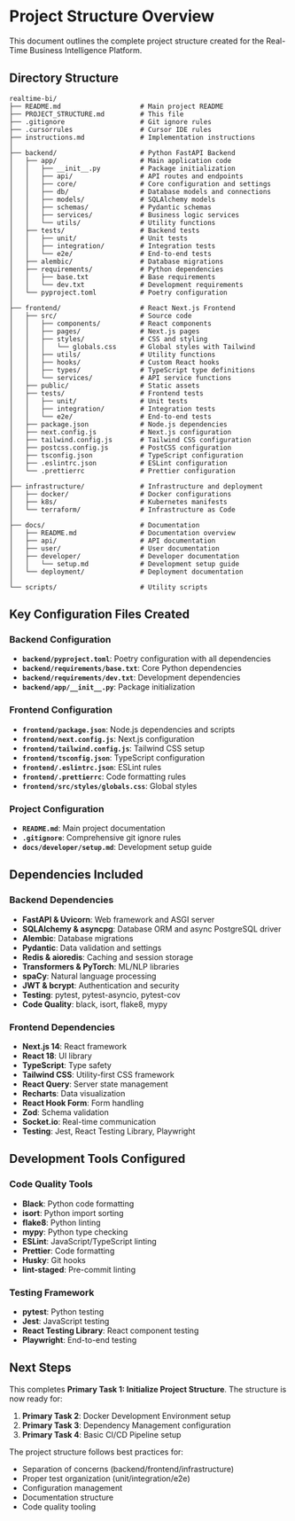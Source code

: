 # Project Structure Overview

This document outlines the complete project structure created for the Real-Time Business Intelligence Platform.

## Directory Structure

```
realtime-bi/
├── README.md                    # Main project README
├── PROJECT_STRUCTURE.md         # This file
├── .gitignore                   # Git ignore rules
├── .cursorrules                 # Cursor IDE rules
├── instructions.md              # Implementation instructions
│
├── backend/                     # Python FastAPI Backend
│   ├── app/                     # Main application code
│   │   ├── __init__.py          # Package initialization
│   │   ├── api/                 # API routes and endpoints
│   │   ├── core/                # Core configuration and settings
│   │   ├── db/                  # Database models and connections
│   │   ├── models/              # SQLAlchemy models
│   │   ├── schemas/             # Pydantic schemas
│   │   ├── services/            # Business logic services
│   │   └── utils/               # Utility functions
│   ├── tests/                   # Backend tests
│   │   ├── unit/                # Unit tests
│   │   ├── integration/         # Integration tests
│   │   └── e2e/                 # End-to-end tests
│   ├── alembic/                 # Database migrations
│   ├── requirements/            # Python dependencies
│   │   ├── base.txt             # Base requirements
│   │   └── dev.txt              # Development requirements
│   └── pyproject.toml           # Poetry configuration
│
├── frontend/                    # React Next.js Frontend
│   ├── src/                     # Source code
│   │   ├── components/          # React components
│   │   ├── pages/               # Next.js pages
│   │   ├── styles/              # CSS and styling
│   │   │   └── globals.css      # Global styles with Tailwind
│   │   ├── utils/               # Utility functions
│   │   ├── hooks/               # Custom React hooks
│   │   ├── types/               # TypeScript type definitions
│   │   └── services/            # API service functions
│   ├── public/                  # Static assets
│   ├── tests/                   # Frontend tests
│   │   ├── unit/                # Unit tests
│   │   ├── integration/         # Integration tests
│   │   └── e2e/                 # End-to-end tests
│   ├── package.json             # Node.js dependencies
│   ├── next.config.js           # Next.js configuration
│   ├── tailwind.config.js       # Tailwind CSS configuration
│   ├── postcss.config.js        # PostCSS configuration
│   ├── tsconfig.json            # TypeScript configuration
│   ├── .eslintrc.json           # ESLint configuration
│   └── .prettierrc              # Prettier configuration
│
├── infrastructure/              # Infrastructure and deployment
│   ├── docker/                  # Docker configurations
│   ├── k8s/                     # Kubernetes manifests
│   └── terraform/               # Infrastructure as Code
│
├── docs/                        # Documentation
│   ├── README.md                # Documentation overview
│   ├── api/                     # API documentation
│   ├── user/                    # User documentation
│   ├── developer/               # Developer documentation
│   │   └── setup.md             # Development setup guide
│   └── deployment/              # Deployment documentation
│
└── scripts/                     # Utility scripts
```

## Key Configuration Files Created

### Backend Configuration
- **`backend/pyproject.toml`**: Poetry configuration with all dependencies
- **`backend/requirements/base.txt`**: Core Python dependencies
- **`backend/requirements/dev.txt`**: Development dependencies
- **`backend/app/__init__.py`**: Package initialization

### Frontend Configuration
- **`frontend/package.json`**: Node.js dependencies and scripts
- **`frontend/next.config.js`**: Next.js configuration
- **`frontend/tailwind.config.js`**: Tailwind CSS setup
- **`frontend/tsconfig.json`**: TypeScript configuration
- **`frontend/.eslintrc.json`**: ESLint rules
- **`frontend/.prettierrc`**: Code formatting rules
- **`frontend/src/styles/globals.css`**: Global styles

### Project Configuration
- **`README.md`**: Main project documentation
- **`.gitignore`**: Comprehensive git ignore rules
- **`docs/developer/setup.md`**: Development setup guide

## Dependencies Included

### Backend Dependencies
- **FastAPI & Uvicorn**: Web framework and ASGI server
- **SQLAlchemy & asyncpg**: Database ORM and async PostgreSQL driver
- **Alembic**: Database migrations
- **Pydantic**: Data validation and settings
- **Redis & aioredis**: Caching and session storage
- **Transformers & PyTorch**: ML/NLP libraries
- **spaCy**: Natural language processing
- **JWT & bcrypt**: Authentication and security
- **Testing**: pytest, pytest-asyncio, pytest-cov
- **Code Quality**: black, isort, flake8, mypy

### Frontend Dependencies
- **Next.js 14**: React framework
- **React 18**: UI library
- **TypeScript**: Type safety
- **Tailwind CSS**: Utility-first CSS framework
- **React Query**: Server state management
- **Recharts**: Data visualization
- **React Hook Form**: Form handling
- **Zod**: Schema validation
- **Socket.io**: Real-time communication
- **Testing**: Jest, React Testing Library, Playwright

## Development Tools Configured

### Code Quality Tools
- **Black**: Python code formatting
- **isort**: Python import sorting
- **flake8**: Python linting
- **mypy**: Python type checking
- **ESLint**: JavaScript/TypeScript linting
- **Prettier**: Code formatting
- **Husky**: Git hooks
- **lint-staged**: Pre-commit linting

### Testing Framework
- **pytest**: Python testing
- **Jest**: JavaScript testing
- **React Testing Library**: React component testing
- **Playwright**: End-to-end testing

## Next Steps

This completes **Primary Task 1: Initialize Project Structure**. The structure is now ready for:

1. **Primary Task 2**: Docker Development Environment setup
2. **Primary Task 3**: Dependency Management configuration
3. **Primary Task 4**: Basic CI/CD Pipeline setup

The project structure follows best practices for:
- Separation of concerns (backend/frontend/infrastructure)
- Proper test organization (unit/integration/e2e)
- Configuration management
- Documentation structure
- Code quality tooling
